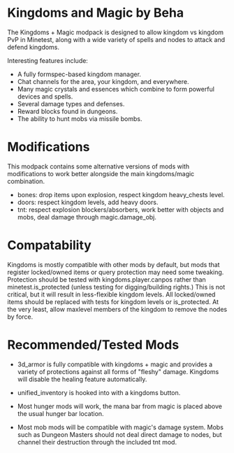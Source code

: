 # Kingdoms and Magic by Beha
The Kingdoms + Magic modpack is designed to allow kingdom vs kingdom PvP in Minetest, along with a wide variety of spells and nodes to attack and defend kingdoms.

Interesting features include:

* A fully formspec-based kingdom manager.
* Chat channels for the area, your kingdom, and everywhere.
* Many magic crystals and essences which combine to form powerful devices and spells.
* Several damage types and defenses.
* Reward blocks found in dungeons.
* The ability to hunt mobs via missile bombs.

# Modifications
This modpack contains some alternative versions of mods with modifications to work better alongside the main kingdoms/magic combination.

* bones: drop items upon explosion, respect kingdom heavy_chests level.
* doors: respect kingdom levels, add heavy doors.
* tnt: respect explosion blockers/absorbers, work better with objects and mobs, deal damage through magic.damage_obj.

# Compatability

Kingdoms is mostly compatible with other mods by default, but mods that register locked/owned items or query protection may need some tweaking.
Protection should be tested with kingdoms.player.canpos rather than minetest.is_protected (unless testing for digging/building rights.) This is not critical, but it will result in less-flexible kingdom levels.
All locked/owned items should be replaced with tests for kingdom levels or is_protected. At the very least, allow maxlevel members of the kingdom to remove the nodes by force.

# Recommended/Tested Mods

* 3d_armor is fully compatible with kingdoms + magic and provides a variety of protections against all forms of "fleshy" damage. Kingdoms will disable the healing feature automatically.
* unified_inventory is hooked into with a kingdoms button.

* Most hunger mods will work, the mana bar from magic is placed above the usual hunger bar location.
* Most mob mods will be compatible with magic's damage system. Mobs such as Dungeon Masters should not deal direct damage to nodes, but channel their destruction through the included tnt mod.
